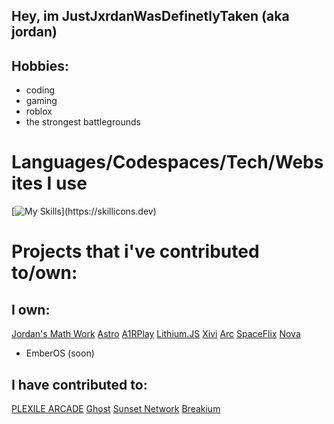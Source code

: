 ## Hey, im JustJxrdanWasDefinetlyTaken (aka jordan)

## Hobbies:
- coding
- gaming
- roblox
- the strongest battlegrounds

# Languages/Codespaces/Tech/Websites I use

[![My Skills](https://skillicons.dev/icons?i=js,html,css,nodejs,github,replit,discord,)](https://skillicons.dev)

# Projects that i've contributed to/own:
## I own:
[Jordan's Math Work](https://github.com/GalacticNetwork/jordansmathwork-v5)
[Astro](https://github.com/GalacticNetwork/astro)
[A1RPlay](https://github.com/GalacticNetwork/a1rplay)
[Lithium.JS](https://github.com/GalacticNetwork/lithium.js)
[Xivi](https://xivi.org)
[Arc](https://github.com/slqntdevss/arc)
[SpaceFlix](https://albibos.github.io/sf/)
[Nova]([https://github.com/bduber274/Nova-Network])
- EmberOS (soon)
## I have contributed to:
[PLEXILE ARCADE](https://github.com/PLEXILENetwork/v5)
[Ghost]([https://dingusxnobodycares.commwebworks.com/])
[Sunset Network](https://github.com/Sunset-Network)
[Breakium](https://github.com/bachwebsite/proxytest.pw)
